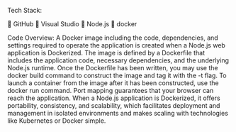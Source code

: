 Tech Stack:


	GitHub
	Visual Studio
	Node.js
	docker



Code Overview:
A Docker image including the code, dependencies, and settings required to operate the application is created when a Node.js web application is Dockerized. The image is defined by a Dockerfile that includes the application code, necessary dependencies, and the underlying Node.js runtime. Once the Dockerfile has been written, you may use the docker build command to construct the image and tag it with the -t flag. To launch a container from the image after it has been constructed, use the docker run command. Port mapping guarantees that your browser can reach the application. When a Node.js application is Dockerized, it offers portability, consistency, and scalability, which facilitates deployment and management in isolated environments and makes scaling with technologies like Kubernetes or Docker simple.

